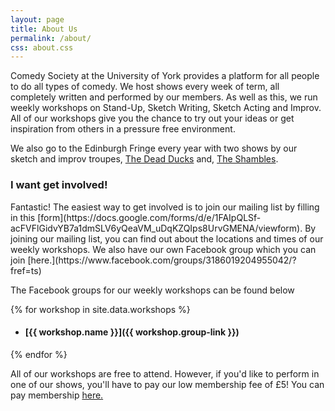 ```yaml
---
layout: page
title: About Us
permalink: /about/
css: about.css
---
```


Comedy Society at the University of York provides a platform for all people to
do all types of comedy.
We host shows every week of term, all completely written and performed by our
members. As well as this, we run weekly workshops on <span class="red">Stand-Up,
Sketch Writing, Sketch Acting and Improv.</span> All of our workshops give you
the chance to try out your ideas or get inspiration from others in a <span
class="red">pressure free</span> environment.

We also go to the Edinburgh Fringe every year with two shows by our sketch and improv troupes, [The Dead
Ducks](https://www.youtube.com/watch?v=45sgFnbzS2c)
and, [The Shambles]({{site.shambles_website}}).

<h3 class="red">I want get involved!</h3>
Fantastic! The easiest way to get involved is to join our mailing list by
filling in this [form](https://docs.google.com/forms/d/e/1FAIpQLSf-acFVFlGidvYB7a1dmSLV6yQeaVM_uDqKZQIps8UrvGMENA/viewform). By joining our
mailing list, you can find out about the locations and times of our weekly
workshops. We also have our own Facebook group which you can join
[here.](https://www.facebook.com/groups/3186019204955042/?fref=ts)

The Facebook groups for our weekly workshops can be found below

{% for workshop in site.data.workshops %}
- #### [{{ workshop.name }}]({{ workshop.group-link }})
{% endfor %}


All of our workshops are free to attend. However, if you'd like to perform in
one of our shows, you'll have to pay our low membership fee of <span
class="red">£5!</span> You can pay membership
[here.](https://yusu.org/activities/view/comedy-society)
